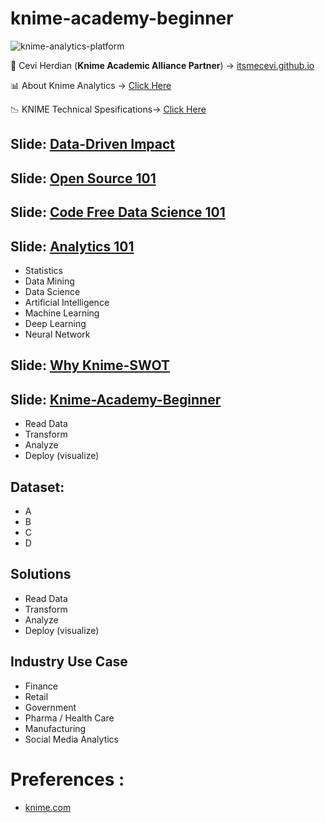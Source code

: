 # knime-academy-beginner


![knime-analytics-platform](https://user-images.githubusercontent.com/27078712/87846281-fe2c9280-c8f8-11ea-8133-911cb9cbb27b.png)



<span>&#129311;</span> Cevi Herdian (**Knime Academic Alliance Partner**)  -> [itsmecevi.github.io](https://itsmecevi.github.io/) 

<span>&#128202;</span> About Knime Analytics -> [Click Here](https://www.knime.com/about)

<span>&#128201;</span> KNIME Technical Spesifications-> [Click Here](https://www.knime.com/software-overview)


## Slide: [Data-Driven Impact](https://www.canva.com/design/DAECRX1XUqM/YTKBGJUGmpKLscGY8Nr9zw/view?utm_content=DAECRX1XUqM&utm_campaign=designshare&utm_medium=link&utm_source=sharebutton)

## Slide: [Open Source 101]()

## Slide: [Code Free Data Science 101]()

## Slide: [Analytics 101]()

* Statistics
* Data Mining
* Data Science
* Artificial Intelligence
* Machine Learning
* Deep Learning
* Neural Network


## Slide: [Why Knime-SWOT]()

## Slide: [Knime-Academy-Beginner]()

* Read Data
* Transform
* Analyze
* Deploy (visualize)

## Dataset:

* A
* B
* C
* D

## Solutions

* Read Data
* Transform
* Analyze
* Deploy (visualize)

## Industry Use Case

* Finance
* Retail
* Government
* Pharma / Health Care
* Manufacturing
* Social Media Analytics

# Preferences :

* [knime.com](https://www.knime.com/)

